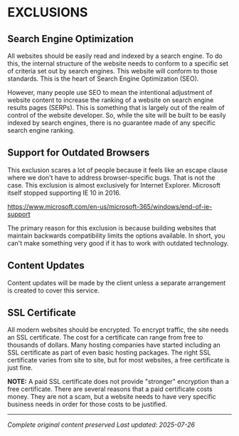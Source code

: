 # EXCLUSIONS

## Search Engine Optimization

All websites should be easily read and indexed by a search engine. To do this, the internal structure of the website needs to conform to a specific set of criteria set out by search engines. This website will conform to those standards. This is the heart of Search Engine Optimization (SEO).

However, many people use SEO to mean the intentional adjustment of website content to increase the ranking of a website on search engine results pages (SERPs). This is something that is largely out of the realm of control of the website developer. So, while the site will be built to be easily indexed by search engines, there is no guarantee made of any specific search engine ranking.

## Support for Outdated Browsers

This exclusion scares a lot of people because it feels like an escape clause where we don't have to address browser-specific bugs. That is not the case. This exclusion is almost exclusively for Internet Explorer. Microsoft itself stopped supporting IE 10 in 2016.

https://www.microsoft.com/en-us/microsoft-365/windows/end-of-ie-support

The primary reason for this exclusion is because building websites that maintain backwards compatibility limits the options available. In short, you can't make something very good if it has to work with outdated technology.

## Content Updates

Content updates will be made by the client unless a separate arrangement is created to cover this service.

## SSL Certificate

All modern websites should be encrypted. To encrypt traffic, the site needs an SSL certificate. The cost for a certificate can range from free to thousands of dollars. Many hosting companies have started including an SSL certificate as part of even basic hosting packages. The right SSL certificate varies from site to site, but for most websites, a free certificate is just fine.

**NOTE:** A paid SSL certificate does not provide "stronger" encryption than a free certificate. There are several reasons that a paid certificate costs money. They are not a scam, but a website needs to have very specific business needs in order for those costs to be justified.

---

*Complete original content preserved*
*Last updated: 2025-07-26*
